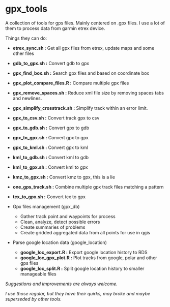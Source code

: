
# gpx_tools


A collection of tools for gps files. Mainly centered on .gpx files.
I use a lot of them to process data from garmin etrex device.

Things they can do:
- **etrex_sync.sh              :**   Get all gpx files from etrex, update maps and some other files
- **gdb_to_gpx.sh              :**   Convert gdb to gpx
- **gpx_find_box.sh            :**   Search gpx files and based on coordinate box
- **gpx_plot_compare_files.R   :**   Compare multiple gpx files
- **gpx_remove_spaces.sh       :**   Reduce xml file size by removing spaces tabs and newlines.
- **gpx_simplify_crosstrack.sh :**   Simplify track within an error limit.
- **gpx_to_csv.sh              :**   Convert track gpx to csv
- **gpx_to_gdb.sh              :**   Convert gpx to gdb
- **gpx_to_gpx.sh              :**   Convert gpx to gpx
- **gpx_to_kml.sh              :**   Convert gpx to kml
- **kml_to_gdb.sh              :**   Convert kml to gdb
- **kml_to_gpx.sh              :**   Convert kml to gpx
- **kmz_to_gpx.sh              :**   Convert kmz to gpx, this is a lie
- **one_gps_track.sh           :**   Combine multiple gpx track files matching a pattern
- **tcx_to_gpx.sh              :**   Convert tcx to gpx



- Gpx files management (gpx_db)
	- Gather track point and waypoints for process
	- Clean, analyze, detect possible errors
	- Create summaries of problems
	- Create gridded aggregated data from all points for use in qgis

- Parse google location data (google_location)
    - **google_loc_export.R   :**   Export google location history to RDS
    - **google_loc_gpx_plot.R :**   Plot tracks from google, polar and other gps files
    - **google_loc_split.R    :**   Split google location history to smaller manageable files




*Suggestions and improvements are always welcome.*

*I use those regular, but they have their quirks, may broke and maybe superseded by other tools.*
